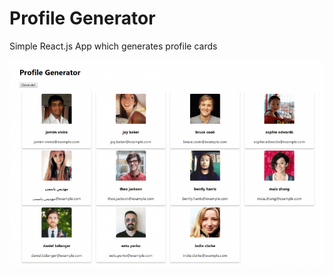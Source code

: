 # Profile Generator
Simple React.js App which generates profile cards

![screenshot](docs/screenshot.PNG)

